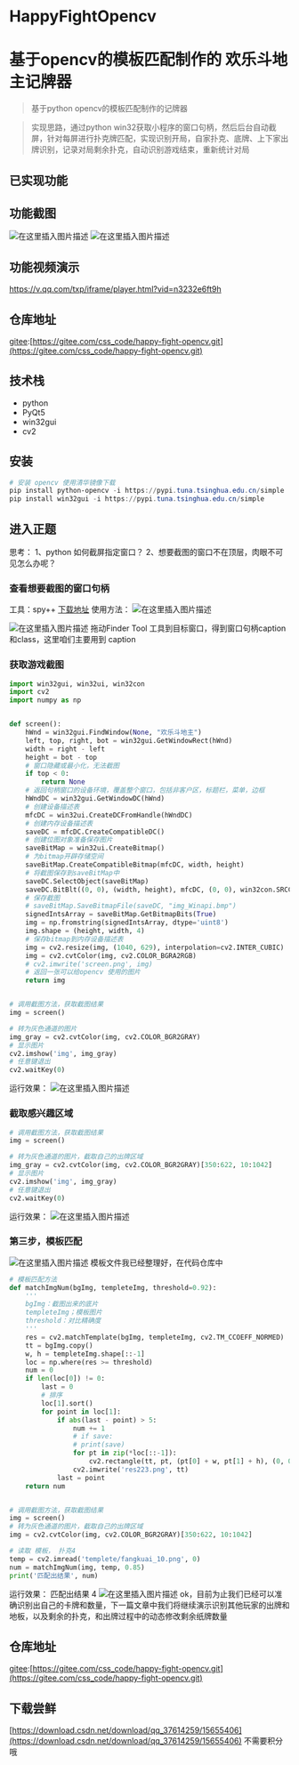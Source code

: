 # HappyFightOpencv

# 基于opencv的模板匹配制作的 欢乐斗地主记牌器
> 基于python opencv的模板匹配制作的记牌器

> 实现思路，通过python win32获取小程序的窗口句柄，然后后台自动截屏，针对每屏进行扑克牌匹配，实现识别开局，自家扑克、底牌、上下家出牌识别，记录对局剩余扑克，自动识别游戏结束，重新统计对局
## 已实现功能
## 功能截图
![在这里插入图片描述](https://img-blog.csdnimg.cn/20210305170936284.png?x-oss-process=image/watermark,type_ZmFuZ3poZW5naGVpdGk,shadow_10,text_aHR0cHM6Ly9ibG9nLmNzZG4ubmV0L3FxXzM3NjE0MjU5,size_16,color_FFFFFF,t_70)
![在这里插入图片描述](https://img-blog.csdnimg.cn/20210305171315796.png?x-oss-process=image/watermark,type_ZmFuZ3poZW5naGVpdGk,shadow_10,text_aHR0cHM6Ly9ibG9nLmNzZG4ubmV0L3FxXzM3NjE0MjU5,size_16,color_FFFFFF,t_70)
## 功能视频演示


https://v.qq.com/txp/iframe/player.html?vid=n3232e6ft9h


## 仓库地址
[gitee](https://gitee.com/css_code/happy-fight-opencv.git):[https://gitee.com/css_code/happy-fight-opencv.git](https://gitee.com/css_code/happy-fight-opencv.git)

## 技术栈
 - python
 - PyQt5
 - win32gui
 -  cv2
## 安装

```powershell
# 安装 opencv 使用清华镜像下载
pip install python-opencv -i https://pypi.tuna.tsinghua.edu.cn/simple
pip install win32gui -i https://pypi.tuna.tsinghua.edu.cn/simple
```
## 进入正题
思考：
1、python 如何截屏指定窗口？
2、想要截图的窗口不在顶层，肉眼不可见怎么办呢？

### 查看想要截图的窗口句柄
工具：spy++ [下载地址](https://www.rz520.com/baidu/52400.html)
使用方法：
![在这里插入图片描述](https://img-blog.csdnimg.cn/20210305174437819.png?x-oss-process=image/watermark,type_ZmFuZ3poZW5naGVpdGk,shadow_10,text_aHR0cHM6Ly9ibG9nLmNzZG4ubmV0L3FxXzM3NjE0MjU5,size_16,color_FFFFFF,t_70)

![在这里插入图片描述](https://img-blog.csdnimg.cn/20210305174532514.png?x-oss-process=image/watermark,type_ZmFuZ3poZW5naGVpdGk,shadow_10,text_aHR0cHM6Ly9ibG9nLmNzZG4ubmV0L3FxXzM3NjE0MjU5,size_16,color_FFFFFF,t_70)
拖动Finder Tool 工具到目标窗口，得到窗口句柄caption和class，这里咱们主要用到 caption

### 获取游戏截图
```python
import win32gui, win32ui, win32con
import cv2
import numpy as np


def screen():
    hWnd = win32gui.FindWindow(None, "欢乐斗地主")
    left, top, right, bot = win32gui.GetWindowRect(hWnd)
    width = right - left
    height = bot - top
    # 窗口隐藏或最小化，无法截图
    if top < 0:
        return None
    # 返回句柄窗口的设备环境，覆盖整个窗口，包括非客户区，标题栏，菜单，边框
    hWndDC = win32gui.GetWindowDC(hWnd)
    # 创建设备描述表
    mfcDC = win32ui.CreateDCFromHandle(hWndDC)
    # 创建内存设备描述表
    saveDC = mfcDC.CreateCompatibleDC()
    # 创建位图对象准备保存图片
    saveBitMap = win32ui.CreateBitmap()
    # 为bitmap开辟存储空间
    saveBitMap.CreateCompatibleBitmap(mfcDC, width, height)
    # 将截图保存到saveBitMap中
    saveDC.SelectObject(saveBitMap)
    saveDC.BitBlt((0, 0), (width, height), mfcDC, (0, 0), win32con.SRCCOPY)
    # 保存截图
    # saveBitMap.SaveBitmapFile(saveDC, "img_Winapi.bmp")
    signedIntsArray = saveBitMap.GetBitmapBits(True)
    img = np.fromstring(signedIntsArray, dtype='uint8')
    img.shape = (height, width, 4)
    # 保存bitmap到内存设备描述表
    img = cv2.resize(img, (1040, 629), interpolation=cv2.INTER_CUBIC)
    img = cv2.cvtColor(img, cv2.COLOR_BGRA2RGB)
    # cv2.imwrite('screen.png', img)
    # 返回一张可以给opencv 使用的图片
    return img


# 调用截图方法，获取截图结果
img = screen()

# 转为灰色通道的图片
img_gray = cv2.cvtColor(img, cv2.COLOR_BGR2GRAY)
# 显示图片
cv2.imshow('img', img_gray)
# 任意键退出
cv2.waitKey(0)
```
运行效果：
![在这里插入图片描述](https://img-blog.csdnimg.cn/20210305175500448.png?x-oss-process=image/watermark,type_ZmFuZ3poZW5naGVpdGk,shadow_10,text_aHR0cHM6Ly9ibG9nLmNzZG4ubmV0L3FxXzM3NjE0MjU5,size_16,color_FFFFFF,t_70)
### 截取感兴趣区域

```python
# 调用截图方法，获取截图结果
img = screen()

# 转为灰色通道的图片，截取自己的出牌区域
img_gray = cv2.cvtColor(img, cv2.COLOR_BGR2GRAY)[350:622, 10:1042]
# 显示图片
cv2.imshow('img', img_gray)
# 任意键退出
cv2.waitKey(0)
```
运行效果：
![在这里插入图片描述](https://img-blog.csdnimg.cn/20210305175729360.png?x-oss-process=image/watermark,type_ZmFuZ3poZW5naGVpdGk,shadow_10,text_aHR0cHM6Ly9ibG9nLmNzZG4ubmV0L3FxXzM3NjE0MjU5,size_16,color_FFFFFF,t_70)
### 第三步，模板匹配
![在这里插入图片描述](https://img-blog.csdnimg.cn/20210305175840884.png?x-oss-process=image/watermark,type_ZmFuZ3poZW5naGVpdGk,shadow_10,text_aHR0cHM6Ly9ibG9nLmNzZG4ubmV0L3FxXzM3NjE0MjU5,size_16,color_FFFFFF,t_70)
模板文件我已经整理好，在代码仓库中

```python
# 模板匹配方法
def matchImgNum(bgImg, templeteImg, threshold=0.92):
    '''
    bgImg：截图出来的底片
    templeteImg；模板图片
    threshold：对比精确度
    '''
    res = cv2.matchTemplate(bgImg, templeteImg, cv2.TM_CCOEFF_NORMED)
    tt = bgImg.copy()
    w, h = templeteImg.shape[::-1]
    loc = np.where(res >= threshold)
    num = 0
    if len(loc[0]) != 0:
        last = 0
        # 排序
        loc[1].sort()
        for point in loc[1]:
            if abs(last - point) > 5:
                num += 1
                # if save:
                # print(save)
                for pt in zip(*loc[::-1]):
                    cv2.rectangle(tt, pt, (pt[0] + w, pt[1] + h), (0, 0, 255), 2)
                cv2.imwrite('res223.png', tt)
            last = point
    return num


# 调用截图方法，获取截图结果
img = screen()
# 转为灰色通道的图片，截取自己的出牌区域
img = cv2.cvtColor(img, cv2.COLOR_BGR2GRAY)[350:622, 10:1042]

# 读取 模板， 扑克4
temp = cv2.imread('templete/fangkuai_10.png', 0)
num = matchImgNum(img, temp, 0.85)
print('匹配出结果', num)
```
运行效果：
匹配出结果 4
![在这里插入图片描述](https://img-blog.csdnimg.cn/20210305180702619.png?x-oss-process=image/watermark,type_ZmFuZ3poZW5naGVpdGk,shadow_10,text_aHR0cHM6Ly9ibG9nLmNzZG4ubmV0L3FxXzM3NjE0MjU5,size_16,color_FFFFFF,t_70)
ok，目前为止我们已经可以准确识别出自己的卡牌和数量，下一篇文章中我们将继续演示识别其他玩家的出牌和地板，以及剩余的扑克，和出牌过程中的动态修改剩余纸牌数量

## 仓库地址
[gitee](https://gitee.com/css_code/happy-fight-opencv.git):[https://gitee.com/css_code/happy-fight-opencv.git](https://gitee.com/css_code/happy-fight-opencv.git)

## 下载尝鲜
[https://download.csdn.net/download/qq_37614259/15655406](https://download.csdn.net/download/qq_37614259/15655406)
不需要积分哦
